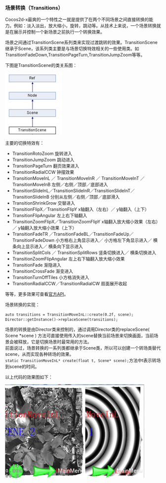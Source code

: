 ###  场景转换（Transitions）
Cocos2d-x最爽的一个特性之一就是提供了在两个不同场景之间直接转换的能力。例如：淡入淡出，放大缩小，旋转，跳动等。从技术上来说，一个场景转换就是在展示并控制一个新场景之前执行一个转换效果。

场景之间通过TransitionScene系列类来实现过渡跳转的效果。TransitionScene继承于Scene，该系列类主要是与场景切换特效相关的一些使用类。如TransitionFadeDown,TransitionPageTurn,TransitionJumpZoom等等。

下图是TransitionScene的类关系图： 

![](./res/transitionScene.png)

主要的切换特效有：

- TransitionRotoZoom 旋转进入
- TransitionJumpZoom  跳动进入
- TransitionPageTurn 翻页效果进入
- TransitionRadialCCW 钟摆效果
- TransitionMoveInL ／ TransitionMoveInR ／ TransitionMoveInT ／ TransitionMoveInB 左侧／右侧／顶部／底部进入
- TransitionSlideInL／TransitionSlideInR／TransitionSlideInT／TransitionSlideInB  分别从左侧／右侧／顶部／底部滑入
- TransitionShrinkGrow 交替进入
- TransitionFlipX／TransitionFlipY  x轴翻入（左右）／ y轴翻入（上下）
- TransitionFlipAngular  左上右下轴翻入
- TransitionZoomFlipX／TransitionZoomFlipY x轴翻入放大缩小效果（左右）／ y轴翻入放大缩小效果（上下）
- TransitionFadeTR ／TransitionFadeBL／TransitionFadeUp／TransitionFadeDown 小方格右上角显示进入／ 小方格左下角显示进入／ 横条向上显示进入／ 横条向下显示进入
- TransitionSplitCols ／ TransitionSplitRows 竖条切换进入／ 横条切换进入
- TransitionZoomFlipAngular 左上右下轴翻入放大缩小效果
- TransitionFade 渐隐进入
- TransitionCrossFade 渐变进入
- TransitionTurnOffTiles 小方格消失进入
- TransitionRadialCCW／TransitionRadialCW 扇面展开收起

等等，更多效果可查看[官方API](http://cn.cocos2d-x.org/doc/cocos2d-x-3.0/index.html)。

场景转换的实现：

	auto transitions = TransitionMoveInL::create(0.2f, scene);
	Director::getInstance()->replaceScene(transitions);
	
场景的转换是由Director类来控制的，通过调用Director类的replaceScene( Scene *scene ) 方法可直接使用传入的scene替换当前场景来切换画面，当前场景会被释放，它是切换场景时最常用的方法。     
前面说过，场景转换的一系列类都继承于Scene类，所以可以创建一个转场类替代scene，从而实现各种转场的效果。        
`static TransitionMoveInL* create(float t, Scene* scene);`方法中t表示转场到scene的时间。

以上代码的效果图如下：       

![](./res/transition.jpg)
